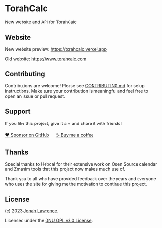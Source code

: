 # TorahCalc

New website and API for TorahCalc

## Website

New website preview: https://torahcalc.vercel.app

Old website: https://www.torahcalc.com

## Contributing

Contributions are welcome! Please see [CONTRIBUTING.md](https://github.com/torahcalc/torahcalc/blob/main/CONTRIBUTING.md) for setup instructions. Make sure your contribution is meaningful and feel free to open an issue or pull request.

## Support

If you like this project, give it a ⭐ and share it with friends!

[❤️ Sponsor on GitHub](https://github.com/sponsors/DenverCoder1) &emsp; [☕ Buy me a coffee](https://ko-fi.com/jlawrence)

## Thanks

Special thanks to [Hebcal](https://www.hebcal.com/) for their extensive work on Open Source calendar and Zmanim tools that this project now makes much use of.

Thank you to all who have provided feedback over the years and everyone who uses the site for giving me the motivation to continue this project.

## License

(c) 2023 [Jonah Lawrence](https://github.com/DenverCoder1).

Licensed under the [GNU GPL v3.0 License](https://choosealicense.com/licenses/gpl-3.0/).
